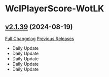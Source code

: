 # WclPlayerScore-WotLK

## [v2.1.39](https://github.com/icaca/WclPlayerScore-WotLK/tree/v2.1.39) (2024-08-19)
[Full Changelog](https://github.com/icaca/WclPlayerScore-WotLK/commits/v2.1.39) [Previous Releases](https://github.com/icaca/WclPlayerScore-WotLK/releases)

- Daily Update  
- Daily Update  
- Daily Update  
- Daily Update  
- Daily Update  
